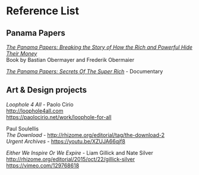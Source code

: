 # Reference List



## Panama Papers

[*The Panama Papers: Breaking the Story of How the Rich and Powerful Hide Their Money*](https://www.goodreads.com/book/show/29993722-the-panama-papers)  
Book by Bastian Obermayer and Frederik Obermaier

[*The Panama Papers: Secrets Of The Super Rich*](https://www.youtube.com/watch?v=2bUlSBMG1VI) - Documentary



## Art & Design projects

*Loophole 4 All*  - Paolo Cirio  
http://loophole4all.com  
https://paolocirio.net/work/loophole-for-all

Paul Soulellis  
*The Download* - http://rhizome.org/editorial/tag/the-download-2  
*Urgent Archives* - https://youtu.be/XZUJA66qjf8

*Either We Inspire Or We Expire* - Liam Gillick and Nate Silver  
http://rhizome.org/editorial/2015/oct/22/gillick-silver  
https://vimeo.com/129768618